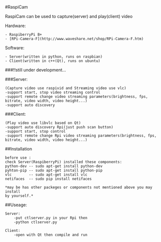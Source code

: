 #RaspiCam

RaspiCam can be used to capture(server) and play(client) video

Hardware:

    - RaspiberryPi B+
    - [RPi-Camera-F](http://www.waveshare.net/shop/RPi-Camera-F.htm)
    
Software:

    - Server(written in python, runs on raspbian)
    - Client(written in c++(Qt), runs on ubuntu)

###!!still under development...

###Server:

    (Capture video use raspivid and Streaming video use vlc)
    -support start, stop video streaming control
    -support remote change video streaming parameters(brightness, fps, bitrate, video width, video height...)
    -support auto discovery
    
###Client:

    (Play video use libvlc based on Qt)
    -support auto discovery Rpi(just push scan button)
    -support start, stop control
    -support remote change Rpi video streaming parameters(brightness, fps, bitrate, video width, video height...)


##Installation

    before use :
    check Server(RaspiberryPi) installed these components:
    python-dev -- sudo apt-get install python-dev
    pyhton-pip -- sudo apt-get install python-pip
    vlc        -- sudo apt-get install vlc
    netifaces  -- sudo pip install netifaces

    *may be has other packeges or components not mentioned above you may install 
    by yourself.*

##Useage:

    Server:
        -put ctlserver.py in your Rpi then
        -python ctlserver.py

    Client:
        -open with Qt then compile and run

